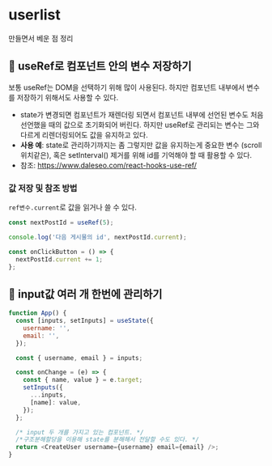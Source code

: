 # userlist

만들면서 베운 점 정리

## 📗 useRef로 컴포넌트 안의 변수 저장하기

보통 useRef는 DOM을 선택하기 위해 많이 사용된다. 하지만 컴포넌트 내부에서 변수를 저장하기 위해서도 사용할 수 있다.

- state가 변경되면 컴포넌트가 재렌더링 되면서 컴포넌트 내부에 선언된 변수도 처음 선언했을 때의 값으로 초기화되어 버린다. 하지만 useRef로 관리되는 변수는 그와 다르게 리렌더링되어도 값을 유지하고 있다.
- **사용 예**: state로 관리하기까지는 좀 그렇지만 값을 유지하는게 중요한 변수 (scroll 위치같은), 혹은 setInterval() 제거를 위해 id를 기억해야 할 때 활용할 수 있다.
- 참조: https://www.daleseo.com/react-hooks-use-ref/

### 값 저장 및 참조 방법

`ref변수.current`로 값을 읽거나 쓸 수 있다.

```js
const nextPostId = useRef(5);

console.log('다음 게시물의 id', nextPostId.current);

const onClickButton = () => {
  nextPostId.current += 1;
};
```

## 📗 input값 여러 개 한번에 관리하기

```js
function App() {
  const [inputs, setInputs] = useState({
    username: '',
    email: '',
  });

  const { username, email } = inputs;

  const onChange = (e) => {
    const { name, value } = e.target;
    setInputs({
      ...inputs,
      [name]: value,
    });
  };

  /* input 두 개를 가지고 있는 컴포넌트. */
  /*구조분해할당을 이용해 state를 분해해서 전달할 수도 있다. */
  return <CreateUser username={username} email={email} />;
}
```
